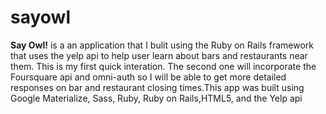 # sayowl
<p><b>Say Owl!</b> is a an application that I bulit using the Ruby on Rails framework that uses the yelp api to help user learn about bars and restaurants near them. This is my first quick interation. The second one will incorporate the Foursquare api and omni-auth so I will be able to get more detailed responses on bar and restaurant closing times.This app was built using Google Materialize, Sass, Ruby, Ruby on Rails,HTML5, and the Yelp api </p>